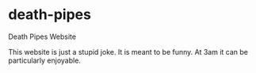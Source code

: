 # death-pipes
Death Pipes Website

This website is just a stupid joke. It is meant to be funny. At 3am it can be particularly enjoyable.
